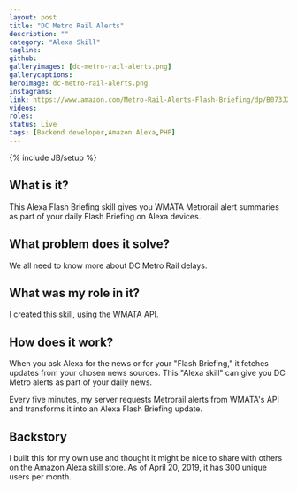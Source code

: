 ```yaml
---
layout: post
title: "DC Metro Rail Alerts"
description: ""
category: "Alexa Skill"
tagline: 
github: 
galleryimages: [dc-metro-rail-alerts.png]
gallerycaptions: 
heroimage: dc-metro-rail-alerts.png
instagrams: 
link: https://www.amazon.com/Metro-Rail-Alerts-Flash-Briefing/dp/B073J2F71R/
videos:
roles: 
status: Live 
tags: [Backend developer,Amazon Alexa,PHP]
---
```

{% include JB/setup %}

## What is it? 

This Alexa Flash Briefing skill gives you WMATA Metrorail alert summaries as part of your daily Flash Briefing on Alexa devices.

## What problem does it solve? 

We all need to know more about DC Metro Rail delays.

## What was my role in it? 

I created this skill, using the WMATA API.

## How does it work? 

When you ask Alexa for the news or for your "Flash Briefing," it fetches updates from your chosen news sources. This "Alexa skill" can give you DC Metro alerts as part of your daily news.

Every five minutes, my server requests Metrorail alerts from WMATA's API and transforms it into an Alexa Flash Briefing update. 

## Backstory 

I built this for my own use and thought it might be nice to share with others on the Amazon Alexa skill store. As of April 20, 2019, it has 300 unique users per month.

